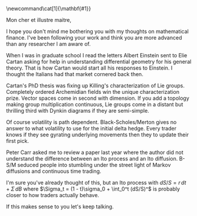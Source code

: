 \newcommand\cat[1]{\mathbf{#1}}

Mon cher et illustre maitre,

I hope you don't mind me bothering you with my thoughts on mathematical
finance.  I've been following your work and think you are more advanced
than any researcher I am aware of.

When I was in graduate school I read the letters Albert Einstein sent to
Elie Cartan asking for help in understanding differential geometry for
his general theory.  That is how Cartan would start all his responses
to Einstein. I thought the Italians had that market cornered back then.

Cartan's PhD thesis was fixing up Killing's characterization of Lie groups.
Completely ordered Archemidian fields win the unique characterization prize.
Vector spaces come in second with dimension.
If you add a topology making group multiplication continuous, Lie groups
come in a distant but thrilling third with Dynkin diagrams if they are semi-simple.

Of course volatility is path dependent. Black-Scholes/Merton gives no answer to
what volatility to use for the initial delta hedge. Every trader knows if
they see gyrating underlying movements then they to update their first pick.

Peter Carr asked me to review a paper last year where the author did not understand
the difference between an Ito process and an Ito diffusion. B-S/M seduced people
into stumbling under the street light of Markov diffusions and continuous time trading.

I'm sure you've already thought of this, but an Ito process with $dS/S =
r\,dt + \Sigma\,dB$ where $\Sigma_t = (1 - t)\sigma_0 + \int_0^t (dS/S)^$
is probably closer to how traders actually behave.

If this makes sense to you let's keep talking.


